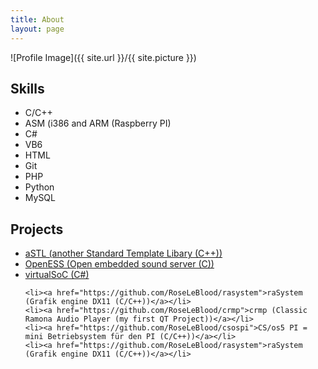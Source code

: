 ```yaml
---
title: About
layout: page
---
```

![Profile Image]({{ site.url }}/{{ site.picture }})

<h2>Skills</h2>

<ul class="skill-list">
	<li>C/C++ </li>
	<li>ASM (i386 and ARM (Raspberry PI)</li>
	<li>C#</li>
	<li>VB6</li>
	<li>HTML</li>
	<li>Git</li>
	<li>PHP</li>
	<li>Python</li>
	<li>MySQL</li>

</ul>

<h2>Projects</h2>

<ul>
	<li><a href="https://github.com/RoseLeBlood/aSTL">aSTL (another Standard Template Libary (C++))</a></li>
	<li><a href="https://github.com/RoseLeBlood/openess">OpenESS (Open embedded sound server (C))</a></li>
	<li><a href="https://github.com/RoseLeBlood/virtualSoC">virtualSoC (C#)</a></li>
	
	<li><a href="https://github.com/RoseLeBlood/rasystem">raSystem (Grafik engine DX11 (C/C++))</a></li>
	<li><a href="https://github.com/RoseLeBlood/crmp">crmp (Classic Ramona Audio Player (my first QT Project))</a></li>
	<li><a href="https://github.com/RoseLeBlood/csospi">CS/os5 PI = mini Betriebsystem für den PI (C/C++))</a></li>
	<li><a href="https://github.com/RoseLeBlood/rasystem">raSystem (Grafik engine DX11 (C/C++))</a></li>
</ul>
